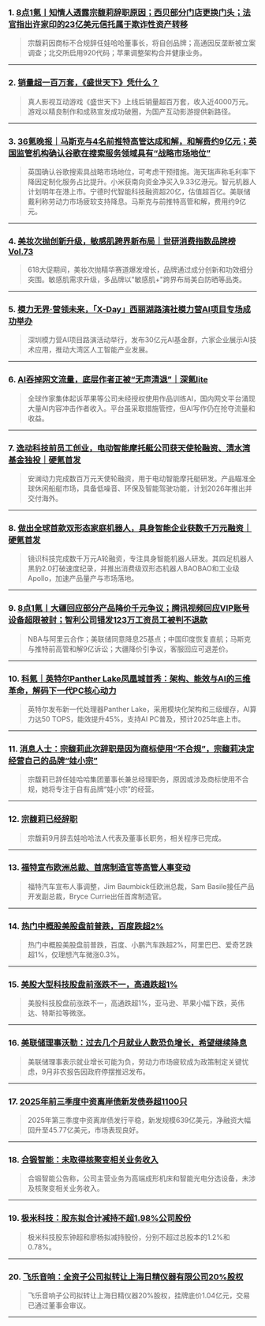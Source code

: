 ### 1. [8点1氪丨知情人透露宗馥莉辞职原因；西贝部分门店更换门头；法官指出许家印的23亿美元信托属于欺诈性资产转移](https://36kr.com/p/3504015995853703?f=rss)

> 宗馥莉因商标不合规辞任娃哈哈董事长，将自创品牌；高通因反垄断被立案调查；北交所启用920代码；苹果调整架构合并健康业务。

---


### 2. [销量超一百万套，《盛世天下》凭什么？](https://36kr.com/p/3503329057971076?f=rss)

> 真人影视互动游戏《盛世天下》上线后销量超百万套，收入近4000万元。游戏以精良制作和成熟宣发成功破圈，为国产互动影游提供新路径。

---


### 3. [36氪晚报｜马斯克与4名前推特高管达成和解，和解费约9亿元；英国监管机构确认谷歌在搜索服务领域具有“战略市场地位”](https://36kr.com/p/3503223681375368?f=rss)

> 英国确认谷歌搜索具战略市场地位，可考虑干预措施。海天瑞声称毛利率下降因定制化服务占比提升。小米获南向资金净买入9.33亿港元。智元机器人计划明年在港上市。宁德时代智能科技融资超20亿，估值超百亿。美联储戴利称劳动力市场疲软支持降息。马斯克与前推特高管和解，费用约9亿元。

---


### 4. [美妆次抛创新升级，敏感肌跨界新布局｜世研消费指数品牌榜Vol.73](https://36kr.com/p/3503087271222404?f=rss)

> 618大促期间，美妆次抛精华赛道爆发增长，品牌通过成分创新和功效细分突围。敏感肌需求升级，多品牌以"敏感肌+"跨界布局美白防晒等品类。

---


### 5. [模力无界·营领未来，「X-Day」西丽湖路演社模力营AI项目专场成功举办](https://36kr.com/p/3502775118650247?f=rss)

> 深圳模力营AI项目路演活动举行，发布30亿元AI基金群，六家企业展示AI技术应用，推动大湾区人工智能产业发展。

---


### 6. [AI吞掉网文流量，底层作者正被“无声清退”｜深氪lite](https://36kr.com/p/3502735524830344?f=rss)

> 全球作家集体起诉苹果等公司未经授权使用作品训练AI，国内网文平台涌现大量AI内容冲击作者收入。平台虽采取措施管控，但AI写作仍在抢夺流量和收益。

---


### 7. [逸动科技前员工创业，电动智能摩托艇公司获天使轮融资、清水湾基金独投｜硬氪首发](https://36kr.com/p/3472117191808905?f=rss)

> 安澜动力完成数百万元天使轮融资，用于电动智能摩托艇研发。产品瞄准全球休闲船艇市场，具备低噪音、环保及智能驾驶功能，计划2026年推出并交付海外。

---


### 8. [做出全球首款双形态家庭机器人，具身智能企业获数千万元融资｜硬氪首发](https://36kr.com/p/3471946984724102?f=rss)

> 镜识科技完成数千万元A轮融资，专注具身智能机器人研发。其四足机器人黑豹2.0打破速度纪录，并推出消费级双形态机器人BAOBAO和工业级Apollo，加速产品量产与市场落地。

---


### 9. [8点1氪丨大疆回应部分产品降价千元争议；腾讯视频回应VIP账号设备超限被封；智利公司错发123万工资员工被判不退款](https://36kr.com/p/3502604864035971?f=rss)

> NBA与阿里云合作；美联储同意降息25基点；中国印度恢复直航；马斯克与推特前高管和解9亿诉讼；大疆降价引争议，客服回应可退差价。

---


### 10. [科氪｜英特尔Panther Lake凤凰城首秀：架构、能效与AI的三维革命，解码下一代PC核心动力](https://36kr.com/p/3502170540235905?f=rss)

> 英特尔发布新一代处理器Panther Lake，采用模块化架构和三级缓存，AI算力达50 TOPS，能效提升45%，支持AI PC普及，预计2025年底上市。

---


### 11. [消息人士：宗馥莉此次辞职是因为商标使用“不合规”，宗馥莉决定经营自己的品牌“娃小宗”](https://36kr.com/newsflashes/3503461267872642?f=rss)

> 宗馥莉已辞任娃哈哈集团董事长兼总经理职务，原因或涉及商标使用不合规，她将专注于自有品牌“娃小宗”的经营。

---


### 12. [宗馥莉已经辞职](https://36kr.com/newsflashes/3503457260805248?f=rss)

> 宗馥莉9月辞去娃哈哈法人代表及董事长职务，相关程序已完成。

---


### 13. [福特宣布欧洲总裁、首席制造官等高管人事变动](https://36kr.com/newsflashes/3503377421966216?f=rss)

> 福特汽车宣布人事调整，Jim Baumbick任欧洲总裁，Sam Basile接任产品开发副总裁，Bryce Currie出任首席制造官。

---


### 14. [热门中概股美股盘前普跌，百度跌超2%](https://36kr.com/newsflashes/3503374428314754?f=rss)

> 热门中概股美股盘前普跌，百度、小鹏汽车跌超2%，阿里巴巴、爱奇艺跌超1%，仅理想汽车微涨0.3%。

---


### 15. [美股大型科技股盘前涨跌不一，高通跌超1%](https://36kr.com/newsflashes/3503369486244744?f=rss)

> 美股科技股盘前涨跌不一，高通跌超1%，亚马逊、苹果小幅下跌，英伟达、特斯拉等微涨。

---


### 16. [美联储理事沃勒：过去几个月就业人数恐负增长，希望继续降息](https://36kr.com/newsflashes/3503364072955013?f=rss)

> 美联储理事表示就业增长可能为负，劳动力市场疲软成为政策制定关键忧虑，9月非农报告因政府停摆推迟发布。

---


### 17. [2025年前三季度中资离岸债新发债券超1100只](https://36kr.com/newsflashes/3503360726064007?f=rss)

> 2025年第三季度中资离岸债发行平稳，新发规模639亿美元，净融资大幅回升至45.77亿美元，市场表现良好。

---


### 18. [合锻智能：未取得核聚变相关业务收入](https://36kr.com/newsflashes/3503344306543752?f=rss)

> 合锻智能公告称，公司主营业务为高端成形机床和智能光电分选设备，未涉及核聚变相关业务收入。

---


### 19. [极米科技：股东拟合计减持不超1.98%公司股份](https://36kr.com/newsflashes/3503340928048258?f=rss)

> 极米科技股东钟超和廖杨拟减持股份，分别不超过总股本的1.2%和0.78%。

---


### 20. [飞乐音响：全资子公司拟转让上海日精仪器有限公司20%股权](https://36kr.com/newsflashes/3503338482424968?f=rss)

> 飞乐音响子公司拟转让上海日精仪器20%股权，挂牌底价1.04亿元，交易已通过董事会审议。

---

